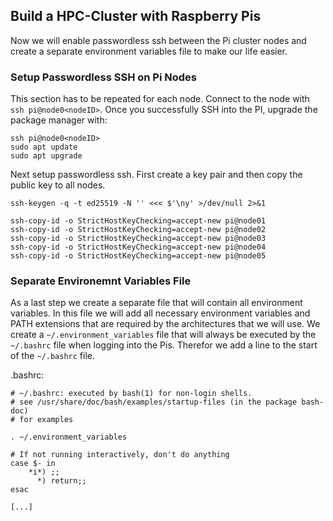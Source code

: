 ## Build a HPC-Cluster with Raspberry Pis

Now we will enable passwordless ssh between the Pi cluster nodes and create a separate environment variables file to make our life easier.

### Setup Passwordless SSH on Pi Nodes

This section has to be repeated for each node. Connect to the node with `ssh pi@node0<nodeID>`. Once you successfully SSH into the PI, upgrade the package manager with:

```
ssh pi@node0<nodeID>
sudo apt update
sudo apt upgrade
```

Next setup passwordless ssh. First create a key pair and then copy the public key to all nodes.

```shellscript
ssh-keygen -q -t ed25519 -N '' <<< $'\ny' >/dev/null 2>&1

ssh-copy-id -o StrictHostKeyChecking=accept-new pi@node01
ssh-copy-id -o StrictHostKeyChecking=accept-new pi@node02
ssh-copy-id -o StrictHostKeyChecking=accept-new pi@node03
ssh-copy-id -o StrictHostKeyChecking=accept-new pi@node04
ssh-copy-id -o StrictHostKeyChecking=accept-new pi@node05
```

### Separate Environemnt Variables File

As a last step we create a separate file that will contain all environment variables. In this file we will add all necessary environment variables and PATH extensions that are required by the architectures that we will use.
We create a `~/.environment_variables` file that will always be executed by the `~/.bashrc` file when logging into the Pis. Therefor we add a line to the start of the `~/.bashrc` file.

.bashrc:

```shellscript
# ~/.bashrc: executed by bash(1) for non-login shells.
# see /usr/share/doc/bash/examples/startup-files (in the package bash-doc)
# for examples

. ~/.environment_variables

# If not running interactively, don't do anything
case $- in
    *i*) ;;
      *) return;;
esac

[...]
```